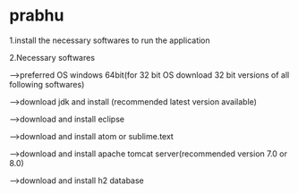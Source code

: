 # prabhu


1.install the necessary softwares to run the application

2.Necessary softwares
   
   -->preferred OS  windows 64bit(for 32 bit OS download 32 bit versions of all following softwares)
   
   -->download jdk and install (recommended latest version available)  
   
   -->download and install eclipse
   
   -->download and install atom or sublime.text
    
   -->download and install apache tomcat server(recommended version 7.0 or 8.0)
   
   -->download and install h2 database






   